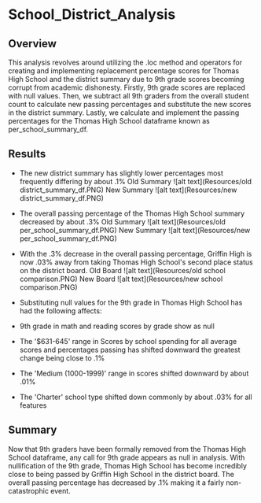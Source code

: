 # School_District_Analysis

## Overview 

This analysis revolves around utilizing the .loc method and operators for creating and implementing replacement percentage scores for Thomas High School and the district summary due to 9th grade scores becoming corrupt from academic dishonesty. Firstly, 9th grade scores are replaced with null values. Then, we subtract all 9th graders from the overall student count to calculate new passing percentages and substitute the new scores in the district summary. Lastly, we calculate and implement the passing percentages for the Thomas High School dataframe known as per_school_summary_df.

## Results

* The new district summary has slightly lower percentages most frequently differing by about .1%
Old Summary
![alt text](Resources/old district_summary_df.PNG)
New Summary
![alt text](Resources/new district_summary_df.PNG)

* The overall passing percentage of the Thomas High School summary decreased by about .3%
Old Summary
![alt text](Resources/old per_school_summary_df.PNG)
New Summary
![alt text](Resources/new per_school_summary_df.PNG)

* With the .3% decrease in the overall passing percentage, Griffin High is now .03% away from taking Thomas High School's second place status on the district board.
Old Board
![alt text](Resources/old school comparison.PNG)
New Board
![alt text](Resources/new school comparison.PNG)

* Substituting null values for the 9th grade in Thomas High School has had the following affects:
 * 9th grade in math and reading scores by grade show as null
 * The '$631-645' range in Scores by school spending for all average scores and percentages passing has shifted downward the greatest change being close to .1%
 * The 'Medium (1000-1999)' range	in scores shifted downward by about .01%
 * The 'Charter' school type shifted down commonly by about .03% for all features
 

## Summary

Now that 9th graders have been formally removed from the Thomas High School dataframe, any call for 9th grade appears as null in analysis. With nullification of the 9th grade, Thomas High School has become incredibly close to being passed by Griffin High School in the district board. The overall passing percentage has decreased by .1% making it a fairly non-catastrophic event. 
